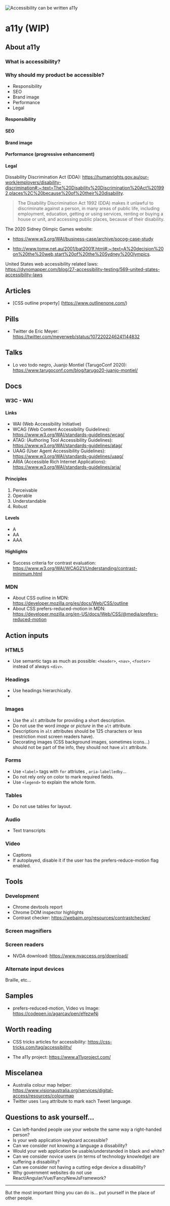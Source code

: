 ![Accessibility can be written a11y](images/a11y-spelled.PNG "")

# a11y (WIP)

## About a11y

### What is accessibility?

### Why should my product be accessible?

+ Responsibility
+ SEO
+ Brand image
+ Performance
+ Legal

#### Responsibility

#### SEO

#### Brand image

#### Performance (progressive enhancement)

#### Legal

Dissability Discrimination Act (DDA): https://humanrights.gov.au/our-work/employers/disability-discrimination#:~:text=The%20Disability%20Discrimination%20Act%201992,places%2C%20because%20of%20their%20disability.

> The Disability Discrimination Act 1992 (DDA) makes it unlawful to discriminate against a person, in many areas of public life, including employment, education, getting or using services, renting or buying a house or unit, and accessing public places, because of their disability.

The 2020 Sidney Olimpic Games website:

+ https://www.w3.org/WAI/business-case/archive/socog-case-study

+ http://www.tomw.net.au/2001/bat2001f.html#:~:text=A%20decision%20on%20the%20web,start%20of%20the%20Sydney%20Olympics.

United States web accessibility related laws: https://dynomapper.com/blog/27-accessibility-testing/569-united-states-accessibility-laws

## Articles

+ [CSS outline property] (https://www.outlinenone.com/)

## Pills

+ Twitter de Eric Meyer: https://twitter.com/meyerweb/status/1072202246241144832

## Talks

+ Lo veo todo negro, Juanjo Montiel (TarugoConf 2020): https://www.tarugoconf.com/blog/tarugo20-juanjo-montiel/

## Docs

### W3C - WAI

#### Links

+ WAI (Web Accessibility Initiative)
+ WCAG (Web Content Accessibility Guidelines): https://www.w3.org/WAI/standards-guidelines/wcag/
+ ATAG: (Authoring Tool Accessibility Guidelines): https://www.w3.org/WAI/standards-guidelines/atag/
+ UAAG (User Agent Accessibility Guidelines): https://www.w3.org/WAI/standards-guidelines/uaag/
+ ARIA (Accessible Rich Internet Applications): https://www.w3.org/WAI/standards-guidelines/aria/

#### Principles

1. Perceivable
2. Operable
3. Understandable
4. Robust

#### Levels

+ A
+ AA
+ AAA

#### Highlights

+ Success criteria for contrast evaluation: https://www.w3.org/WAI/WCAG21/Understanding/contrast-minimum.html

### MDN

+ About CSS outline in MDN: https://developer.mozilla.org/es/docs/Web/CSS/outline
+ About CSS prefers-reduced-motion in MDN: https://developer.mozilla.org/en-US/docs/Web/CSS/@media/prefers-reduced-motion

## Action inputs

### HTML5

+ Use semantic tags as much as possible: `<header>`, `<nav>`, `<footer>` instead of always `<div>`.

### Headings

+ Use headings hierarchically.
+ 

### Images

+ Use the `alt` attribute for providing a short description.
+ Do not use the word _image_ or _picture_ in the `alt` attribute.
+ Descriptions in `alt` attributes should be 125 characters or less (restriction most screen readers have). 
+ Decorating images (CSS background images, sometimes icons...) should not be part of the info, they should not have `alt` attribute.

### Forms

+ Use `<label>` tags with `for` attriutes , `aria-labelledby`...
+ Do not rely only on color to mark required fields.
+ Use `<legend>` to explain the whole form.

### Tables

+ Do not use tables for layout.

### Audio

+ Text transcripts

### Video

+ Captions
+ If autoplayed, disable it if the user has the prefers-reduce-motion flag enabled. 

## Tools

### Development

+ Chrome devtools report
+ Chrome DOM inspector highlights
+ Contrast checker: https://webaim.org/resources/contrastchecker/

### Screen magnifiers

### Screen readers

+ NVDA download: https://www.nvaccess.org/download/

### Alternate input devices

Braille, etc...

## Samples

+ prefers-reduced-motion, Video vs Image: https://codepen.io/agarcav/pen/eYezwNj

## Worth reading

+ CSS tricks articles for accessibility: https://css-tricks.com/tag/accessibility/

+ The a11y project: https://www.a11yproject.com/

## Miscelanea

+ Australia colour map helper: https://www.visionaustralia.org/services/digital-access/resources/colourmap
+ Twitter uses `lang` attribute to mark each Tweet language. 

## Questions to ask yourself...

+ Can left-handed people use your website the same way a right-handed person?
+ Is your web application keyboard accessible?
+ Can we consider not knowing a language a dissability?
+ Would your web application be usable/understanded in black and white?
+ Can we consider novice users (in terms of technology knowledge) are suffering a dissability?
+ Can we consider not having a cutting edge device a dissability?
+ Why government websites do not use React/Angular/Vue/FancyNewJsFramework?

---

But the most important thing you can do is... put yourself in the place of other people.
